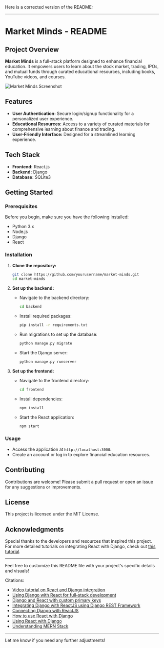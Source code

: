Here is a corrected version of the README:

---

# Market Minds - README

## Project Overview
**Market Minds** is a full-stack platform designed to enhance financial education. It empowers users to learn about the stock market, trading, IPOs, and mutual funds through curated educational resources, including books, YouTube videos, and courses.

![Market Minds Screenshot](link-to-your-screenshot) <!-- Replace with actual image link -->

## Features
- **User Authentication:** Secure login/signup functionality for a personalized user experience.
- **Educational Resources:** Access to a variety of curated materials for comprehensive learning about finance and trading.
- **User-Friendly Interface:** Designed for a streamlined learning experience.

## Tech Stack
- **Frontend:** React.js
- **Backend:** Django
- **Database:** SQLite3

## Getting Started

### Prerequisites
Before you begin, make sure you have the following installed:
- Python 3.x
- Node.js
- Django
- React

### Installation

1. **Clone the repository:**
   ```bash
   git clone https://github.com/yourusername/market-minds.git
   cd market-minds
   ```

2. **Set up the backend:**
   - Navigate to the backend directory:
     ```bash
     cd backend
     ```
   - Install required packages:
     ```bash
     pip install -r requirements.txt
     ```
   - Run migrations to set up the database:
     ```bash
     python manage.py migrate
     ```
   - Start the Django server:
     ```bash
     python manage.py runserver
     ```

3. **Set up the frontend:**
   - Navigate to the frontend directory:
     ```bash
     cd frontend
     ```
   - Install dependencies:
     ```bash
     npm install
     ```
   - Start the React application:
     ```bash
     npm start
     ```

### Usage
- Access the application at `http://localhost:3000`.
- Create an account or log in to explore financial education resources.

## Contributing
Contributions are welcome! Please submit a pull request or open an issue for any suggestions or improvements.

## License
This project is licensed under the MIT License.

## Acknowledgments
Special thanks to the developers and resources that inspired this project. For more detailed tutorials on integrating React with Django, check out [this tutorial](https://www.youtube.com/watch?v=WsBYK5Nv2V8).

---

Feel free to customize this README file with your project's specific details and visuals!

Citations:
- [Video tutorial on React and Django integration](https://www.youtube.com/watch?v=WsBYK5Nv2V8)
- [Using Django with React for full-stack development](https://stackoverflow.com/questions/64692155/how-to-use-django-db-sqlite3-as-a-database-for-react-to-store-data)
- [Django and React with custom primary keys](https://forum.djangoproject.com/t/how-to-connect-an-existing-sqlite-database-with-custom-primary-keys-to-django/33483)
- [Integrating Django with ReactJS using Django REST Framework](https://www.geeksforgeeks.org/integrating-django-with-reactjs-using-django-rest-framework/)
- [Connecting Django with ReactJS](https://www.geeksforgeeks.org/how-to-connect-django-with-reactjs/)
- [How to use React with Django](https://www.youtube.com/watch?v=9dwyXq9G_MQ)
- [Using React with Django](https://www.codewalnut.com/learn/can-i-use-react-js-with-django)
- [Understanding MERN Stack](https://www.geeksforgeeks.org/mern-stack/)

---

Let me know if you need any further adjustments!
